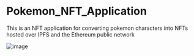 # Pokemon_NFT_Application
This is an NFT application for converting pokemon characters into NFTs hosted over IPFS and the Ethereum public network

![image](https://github.com/shaikat010/Pokemon_NFT_Application/assets/68814937/f523791a-aaab-442f-94e9-8b8ffd5d07a1)
